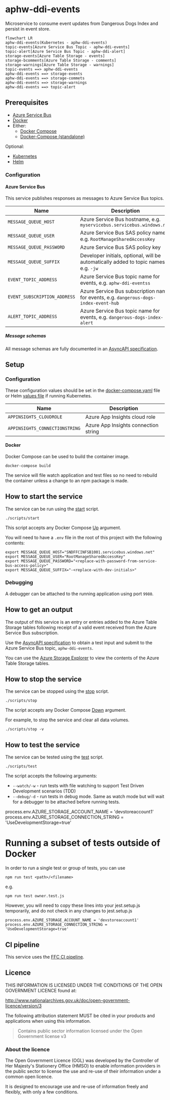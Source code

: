 # aphw-ddi-events

Microservice to consume event updates from Dangerous Dogs Index and persist in event store.
 
```mermaid
flowchart LR
aphw-ddi-events(Kubernetes - aphw-ddi-events)
topic-events[Azure Service Bus Topic - aphw-ddi-events]
topic-alert[Azure Service Bus Topic - aphw-ddi-alert]
storage-events[Azure Table Storage - events]
storage-bcomments[Azure Table Storage - comments]
storage-warnings[Azure Table Storage - warnings]
topic-events ==> aphw-ddi-events
aphw-ddi-events ==> storage-events
aphw-ddi-events ==> storage-commets
aphw-ddi-events ==> storage-warnings
aphw-ddi-events ==> topic-alert
```

## Prerequisites

- [Azure Service Bus](https://docs.microsoft.com/en-us/azure/service-bus-messaging/)
- [Docker](https://www.docker.com/)
- Either:
  - [Docker Compose](https://docs.docker.com/compose/install/linux/#install-the-plugin-manually)
  - [Docker-Compose (standalone)](https://docs.docker.com/compose/install/other/)

Optional:
- [Kubernetes](https://kubernetes.io/)
- [Helm](https://helm.sh/)

### Configuration

#### Azure Service Bus

This service publishes responses as messages to Azure Service Bus topics.

| Name | Description |
| ---| --- |
| `MESSAGE_QUEUE_HOST` | Azure Service Bus hostname, e.g. `myservicebus.servicebus.windows.net` |
| `MESSAGE_QUEUE_USER` | Azure Service Bus SAS policy name, e.g. `RootManageSharedAccessKey`    |
| `MESSAGE_QUEUE_PASSWORD` | Azure Service Bus SAS policy key |
| `MESSAGE_QUEUE_SUFFIX` | Developer initials, optional, will be automatically added to topic names, e.g. `-jw `|
| `EVENT_TOPIC_ADDRESS` | Azure Service Bus topic name for events, e.g. `aphw-ddi-eventss` |
| `EVENT_SUBSCRIPTION_ADDRESS` | Azure Service Bus subscription name for events, e.g. `dangerous-dogs-index-event-hub` |
| `ALERT_TOPIC_ADDRESS` | Azure Service Bus topic name for events, e.g. `dangerous-dogs-index-alert` |

##### Message schemas

All message schemas are fully documented in an [AsyncAPI specification](docs/asyncapi.yaml).

## Setup

### Configuration

These configuration values should be set in the [docker-compose.yaml](docker-compose.yaml) file or Helm [values file](helm/aphw-ddi-events/values.yaml) if running Kubernetes.

| Name | Description |
| ---| --- |
| `APPINSIGHTS_CLOUDROLE` | Azure App Insights cloud role |
| `APPINSIGHTS_CONNECTIONSTRING` | Azure App Insights connection string |

#### Docker

Docker Compose can be used to build the container image.

```
docker-compose build
```

The service will file watch application and test files so no need to rebuild the container unless a change to an npm package is made.

## How to start the service

The service can be run using the [start](scripts/start) script.
```
./scripts/start
```

This script accepts any Docker Compose [Up](https://docs.docker.com/engine/reference/commandline/compose_up/) argument.

You will need to have a ```.env``` file in the root of this project with the following contents:
```
export MESSAGE_QUEUE_HOST="SNDFFCINFSB1001.servicebus.windows.net"
export MESSAGE_QUEUE_USER="RootManageSharedAccessKey"
export MESSAGE_QUEUE_PASSWORD="<replace-with-password-from-service-bus-access-policy>"
export MESSAGE_QUEUE_SUFFIX="-<replace-with-dev-initials>"
```
### Debugging

A debugger can be attached to the running application using port `9980`.

## How to get an output

The output of this service is an entry or entries added to the Azure Table Storage tables following receipt of a valid
event received from the Azure Service Bus subscription.

Use the [AsyncAPI specification](docs/asyncapi.yaml) to obtain a test input and submit to the Azure Service Bus topic, `aphw-ddi-events`.

You can use the [Azure Storage Explorer](https://azure.microsoft.com/en-gb/features/storage-explorer/) to view the contents of the Azure Table Storage tables.

## How to stop the service

The service can be stopped using the [stop](scripts/stop) script.
```
./scripts/stop
```

The script accepts any Docker Compose [Down](https://docs.docker.com/engine/reference/commandline/compose_down/) argument.

For example, to stop the service and clear all data volumes.
```
./scripts/stop -v
```

## How to test the service

The service can be tested using the [test](scripts/test) script.
```
./scripts/test
```

The script accepts the following arguments:

- `--watch/-w` - run tests with file watching to support Test Driven Development scenarios (TDD)
- `--debug/-d` - run tests in debug mode. Same as watch mode but will wait for a debugger to be attached before running tests.


process.env.AZURE_STORAGE_ACCOUNT_NAME = 'devstoreaccount1'
process.env.AZURE_STORAGE_CONNECTION_STRING = 'UseDevelopmentStorage=true'

# Running a subset of tests outside of Docker
In order to run a single test or group of tests, you can use
```
npm run test <path>/<filename>
```
e.g.
```
npm run test owner.test.js
``` 

However, you will need to copy these lines into your jest.setup.js temporarily, and do not check in any changes to jest.setup.js 

```
process.env.AZURE_STORAGE_ACCOUNT_NAME = 'devstoreaccount1'
process.env.AZURE_STORAGE_CONNECTION_STRING = 'UseDevelopmentStorage=true'
```

## CI pipeline

This service uses the [FFC CI pipeline](https://github.com/DEFRA/ffc-jenkins-pipeline-library).

## Licence

THIS INFORMATION IS LICENSED UNDER THE CONDITIONS OF THE OPEN GOVERNMENT LICENCE found at:

<http://www.nationalarchives.gov.uk/doc/open-government-licence/version/3>

The following attribution statement MUST be cited in your products and applications when using this information.

> Contains public sector information licensed under the Open Government license v3

### About the licence

The Open Government Licence (OGL) was developed by the Controller of Her Majesty's Stationery Office (HMSO) to enable information providers in the public sector to license the use and re-use of their information under a common open licence.

It is designed to encourage use and re-use of information freely and flexibly, with only a few conditions.